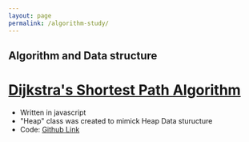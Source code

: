 ```yaml
---
layout: page
permalink: /algorithm-study/
---
```


## Algorithm and Data structure

# [Dijkstra's Shortest Path Algorithm](/algorithm-study/Dijkstra)
- Written in javascript
- "Heap" class was created to mimick Heap Data sturucture
- Code: [Github Link](https://github.com/sijoonlee/algorithm_study/tree/master/Dijkstra-Shortest-Path)

